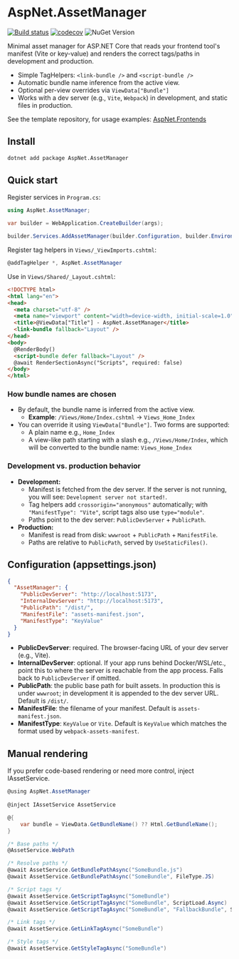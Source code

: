 # AspNet.AssetManager
[![Build status](https://ci.appveyor.com/api/projects/status/u369u4wt45hsw53f?svg=true)](https://ci.appveyor.com/project/Baune8D/aspnet-assetmanager)
[![codecov](https://codecov.io/gh/Baune8D/AspNet.AssetManager/branch/main/graph/badge.svg?token=M4KiXgJBnw)](https://codecov.io/gh/Baune8D/AspNet.AssetManager)
![NuGet Version](https://img.shields.io/nuget/v/AspNet.AssetManager)

Minimal asset manager for ASP.NET Core that reads your frontend tool's manifest (Vite or key-value) and renders the correct tags/paths in development and production.

- Simple TagHelpers: `<link-bundle />` and `<script-bundle />`
- Automatic bundle name inference from the active view.
- Optional per-view overrides via `ViewData["Bundle"]`
- Works with a dev server (e.g., `Vite`, `Webpack`) in development, and static files in production.

See the template repository, for usage examples: [AspNet.Frontends](https://github.com/Baune8D/AspNet.Frontends)

## Install

```bash
dotnet add package AspNet.AssetManager
```

## Quick start

Register services in `Program.cs`:

```csharp
using AspNet.AssetManager;

var builder = WebApplication.CreateBuilder(args);

builder.Services.AddAssetManager(builder.Configuration, builder.Environment);
```

Register tag helpers in `Views/_ViewImports.cshtml`:

```csharp
@addTagHelper *, AspNet.AssetManager
```

Use in `Views/Shared/_Layout.cshtml`:
```html
<!DOCTYPE html>
<html lang="en">
<head>
  <meta charset="utf-8" />
  <meta name="viewport" content="width=device-width, initial-scale=1.0" />
  <title>@ViewData["Title"] - AspNet.AssetManager</title>
  <link-bundle fallback="Layout" />
</head>
<body>
  @RenderBody()
  <script-bundle defer fallback="Layout" />
  @await RenderSectionAsync("Scripts", required: false)
</body>
</html>
```

### How bundle names are chosen

- By default, the bundle name is inferred from the active view.
  - **Example**: `/Views/Home/Index.cshtml` -> `Views_Home_Index`
- You can override it using `ViewData["Bundle"]`. Two forms are supported:
  - A plain name e.g., `Home_Index`
  - A view-like path starting with a slash e.g., `/Views/Home/Index`, which will be converted to the bundle name: `Views_Home_Index`

### Development vs. production behavior

- **Development:**
  - Manifest is fetched from the dev server. If the server is not running, you will see: `Development server not started!`.
  - Tag helpers add `crossorigin="anonymous"` automatically; with `"ManifestType": "Vite"`, script tags also use `type="module"`.
  - Paths point to the dev server: `PublicDevServer` + `PublicPath`.
- **Production:**
  - Manifest is read from disk: `wwwroot` + `PublicPath` + `ManifestFile`.
  - Paths are relative to `PublicPath`, served by `UseStaticFiles()`.

## Configuration (appsettings.json)

```json
{
  "AssetManager": {
    "PublicDevServer": "http://localhost:5173",
    "InternalDevServer": "http://localhost:5173",
    "PublicPath": "/dist/",
    "ManifestFile": "assets-manifest.json",
    "ManifestType": "KeyValue"
  }
}
```

- **PublicDevServer**: required. The browser-facing URL of your dev server (e.g., Vite).
- **InternalDevServer**: optional. If your app runs behind Docker/WSL/etc., point this to where the server is reachable from the app process. Falls back to `PublicDevServer` if omitted.
- **PublicPath**: the public base path for built assets. In production this is under `wwwroot`; in development it is appended to the dev server URL. Default is `/dist/`.
- **ManifestFile**: the filename of your manifest. Default is `assets-manifest.json`.
- **ManifestType**: `KeyValue` or `Vite`. Default is `KeyValue` which matches the format used by `webpack-assets-manifest`.

## Manual rendering

If you prefer code-based rendering or need more control, inject IAssetService.

```csharp
@using AspNet.AssetManager
  
@inject IAssetService AssetService

@{
    var bundle = ViewData.GetBundleName() ?? Html.GetBundleName();
}

/* Base paths */
@AssetService.WebPath

/* Resolve paths */
@await AssetService.GetBundlePathAsync("SomeBundle.js")
@await AssetService.GetBundlePathAsync("SomeBundle", FileType.JS)

/* Script tags */
@await AssetService.GetScriptTagAsync("SomeBundle")
@await AssetService.GetScriptTagAsync("SomeBundle", ScriptLoad.Async)
@await AssetService.GetScriptTagAsync("SomeBundle", "FallbackBundle", ScriptLoad.Async)

/* Link tags */
@await AssetService.GetLinkTagAsync("SomeBundle")

/* Style tags */
@await AssetService.GetStyleTagAsync("SomeBundle")
```
